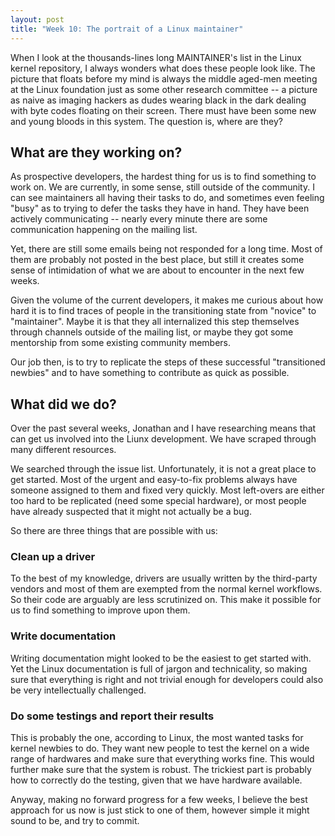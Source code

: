 ```yaml
---
layout: post
title: "Week 10: The portrait of a Linux maintainer"
---
```


When I look at the thousands-lines long MAINTAINER's list in the Linux kernel
repository, I always wonders what does these people look like. The picture that
floats before my mind is always the middle aged-men meeting at the Linux
foundation just as some other research committee -- a picture as naive as
imaging hackers as dudes wearing black in the dark dealing with byte codes
floating on their screen. There must have been some new and young bloods in this
system. The question is, where are they?


## What are they working on?

As prospective developers, the hardest thing for us is to find something to work
on. We are currently, in some sense, still outside of the community. I can see
maintainers all having their tasks to do, and sometimes even feeling "busy" as
to trying to defer the tasks they have in hand. They have been actively
communicating -- nearly every minute there are some communication happening on
the mailing list. 

Yet, there are still some emails being not responded for a long time. Most of
them are probably not posted in the best place, but still it creates some sense
of intimidation of what we are about to encounter in the next few weeks. 

Given the volume of the current developers, it makes me curious about how hard
it is to find traces of people in the transitioning state from "novice" to
"maintainer". Maybe it is that they all internalized this step themselves
through channels outside of the mailing list, or maybe they got some mentorship
from some existing community members. 

Our job then, is to try to replicate the steps of these successful "transitioned
newbies" and to have something to contribute as quick as possible. 


## What did we do?

Over the past several weeks, Jonathan and I have researching means that can get
us involved into the Liunx development. We have scraped through many different
resources. 

We searched through the issue list. Unfortunately, it is not a great place to
get started. Most of the urgent and easy-to-fix problems always have someone
assigned to them and fixed very quickly. Most left-overs are either too hard to
be replicated (need some special hardware), or most people have already
suspected that it might not actually be a bug. 

So there are three things that are possible with us: 

### Clean up a driver

To the best of my knowledge, drivers are usually written by the third-party
vendors and most of them are exempted from the normal kernel workflows. So their
code are arguably are less scrutinized on. This make it possible for us to find
something to improve upon them. 


### Write documentation

Writing documentation might looked to be the easiest to get started with. Yet
the Linux documentation is full of jargon and technicality, so making sure that
everything is right and not trivial enough for developers could also be very
intellectually challenged. 

### Do some testings and report their results

This is probably the one, according to Linux, the most wanted tasks for kernel
newbies to do. They want new people to test the kernel on a wide range of
hardwares and make sure that everything works fine. This would further make sure
that the system is robust. The trickiest part is probably how to correctly do
the testing, given that we have hardware available. 

Anyway, making no forward progress for a few weeks, I believe the best approach
for us now is just stick to one of them, however simple it might sound to be,
and try to commit. 
